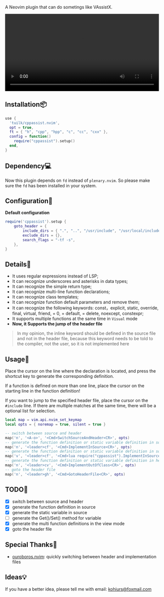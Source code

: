 A Neovim plugin that can do sometings like VAssistX.

<video src="https://user-images.githubusercontent.com/45937428/188934929-f462c7f4-8323-49a7-940f-d68322563313.mp4" width="100%"></video>

## Installation📦

```lua
use {
  'tuilk/cppassist.nvim',
  opt = true,
  ft = { "h", "cpp", "hpp", "c", "cc", "cxx" },
  config = function()
    require("cppassist").setup()
  end,
}
```

## Dependency💻

Now this plugin depends on `fd` instead of `plenary.nvim`. So please make sure 
the `fd` has been installed in your system.

## Configuration🧱

**Default configuration**

```lua
require('cppassist').setup {
	goto_header = {
		include_dirs = { ".", "..", "/usr/include", "/usr/local/include", "~" },
		exclude_dirs = {},
		search_flags = "-tf -s",
	},
}
```

## Details📝

- It uses regular expressions instead of LSP;
- It can recognize underscores and asterisks in data types;
- It can recognize the simple return type;
- It can recognize multi-line function declarations;
- It can recognize class templates;
- It can recognize function default parameters and remove them;
- It can recognize the following keywords: const，explicit, static, override, final, virtual, friend, = 0, = default,
= delete, noexcept, constexpr;
- It supports multiple functions at the same time in `Visual` mode
- **Now, it Supports the jump of the header file**

> In my opinion, the inline keyword should be defined in the source file and not in the header file, 
because this keyword needs to be told to the compiler, not the user, so it is not implemented here

## Usage🔨

Place the cursor on the line where the declaration is located, and press 
the shortcut key to generate the corresponding definition.

If a function is defined on more than one line, place the cursor on the 
starting line in the function definition!

If you want to jump to the specified header file, place the cursor on the 
`#include` line. If there are multiple matches at the same time, there will 
be a optional list for selection.

```lua
local map = vim.api.nvim_set_keymap
local opts = { noremap = true, silent = true }

-- switch between source and header
map('n', '<A-o>', '<Cmd>SwitchSourceAndHeader<CR>', opts)
-- generate the function definition or static variable definition in source
map('n', '<leader>cf', '<Cmd>ImplementInSource<CR>', opts)
-- generate the function definition or static variable definition in source in visual mode
map('v', '<leader>cf', '<Cmd>lua require("cppassist").ImplementInSourceInVisualMode<CR>', opts)
-- generate the function definition or static variable definition in header
map('n', '<leader>cv', '<Cmd>ImplementOutOfClass<CR>', opts)
-- goto the header file
map('n', '<leader>gh', '<Cmd>GotoHeaderFile<CR>', opts)
```

## TODO🚀

- [x] switch between source and header
- [x] generate the function definition in source
- [x] generate the static variable in source
- [ ] generate the Get()/Set() method for variable
- [x] generate the multi function definitions in the view mode
- [x] goto the header file

## Special Thanks🙏

- [ouroboros.nvim](https://github.com/jakemason/ouroboros.nvim): quickly switching between header and implementation files

## Ideas💡

If you have a better idea, please tell me with email: kohiurs@foxmail.com

